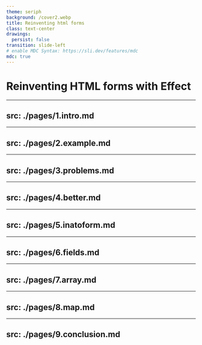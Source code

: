 ```yaml
---
theme: seriph
background: /cover2.webp
title: Reinventing html forms
class: text-center
drawings:
  persist: false
transition: slide-left
# enable MDC Syntax: https://sli.dev/features/mdc
mdc: true
---
```


# Reinventing HTML forms with Effect

<!--
Je vais vous présenter un nouveau moyen qu'on a imaginé chez Inato pour simplifier l'écriture de formulaire HTML
-->

---
src: ./pages/1.intro.md
---
---
src: ./pages/2.example.md
---
---
src: ./pages/3.problems.md
---
---
src: ./pages/4.better.md
---
---
src: ./pages/5.inatoform.md
---
---
src: ./pages/6.fields.md
---
---
src: ./pages/7.array.md
---
---
src: ./pages/8.map.md
---
---
src: ./pages/9.conclusion.md
---

